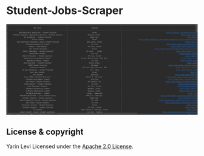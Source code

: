 # Student-Jobs-Scraper
![ScreenShot](https://github.com/yarinl3/Student-Jobs-Scraper/blob/main/pic.png?raw=true)

## License & copyright
Yarin Levi
Licensed under the [Apache 2.0 License](LICENSE).
